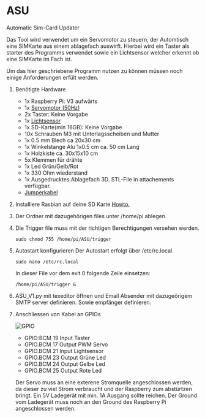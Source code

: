 # ASU
Automatic Sim-Card Updater

Das Tool wird verwendet um ein Servomotor zu steuern, der Automtisch eine SIMKarte aus einem ablagefach auswirft.
Hierbei wird ein Taster als starter des Programms verwendet sowie ein Lichtsensor welcher erkennt ob eine SIMKarte im Fach ist.

Um das hier geschriebene Programm nutzen zu können müssen noch einige Anforderungen erfült werden.

1.  Benötigte Hardware 

    * 1x Raspberry Pi: V3 aufwärts
    * 1x [Servomotor (50Hz)](https://www.play-zone.ch/de/deservo-20kg-cm-digital-servo-ds3218mg.html)
    * 2x Taster: Keine Vorgabe
    * 1x [Lichtsensor](https://www.digitec.ch/de/s1/product/lichtsensor-sensor-elektronikmodul-8193992)
    * 1x SD-Karte(min 16GB): Keine Vorgabe
    * 10x Schrauben M3 mit Unterlagsscheiben und Mutter
    * 1x 0.5 mm Blech ca 20x30 cm
    * 1x Winkelstange Alu 1x0.5 cm ca. 50 cm Lang
    * 1x Holzkiste ca. 30x15x10 cm
    * 5x Klemmen für drähte
    * 1x Led Grün/Gelb/Rot
    * 1x 330 Ohm wiederstand
    * 1x Ausgedrucktes Ablagefach 3D. STL-File in attachements verfügbar.
    * [Jumperkabel](https://www.play-zone.ch/de/jumperkabel-verbindungskabel-10-20cm-50-stk-24awg.html)

2.  Installiere Rasbian auf deine SD Karte [Howto.](https://jankarres.de/2012/08/raspberry-pi-raspbian-installieren/)

3.  Der Ordner mit dazugehörigen files unter /home/pi ablegen.
    
4.  Die Trigger file muss mit der richtigen Berechtigungen versehen werden.

    ```sudo chmod 755 /home/pi/ASU/trigger```

5.  Autostart konfigurieren
    Der Autostart erfolgt über /etc/rc.local.
    
    ```sudo nano /etc/rc.local```
    
    In dieser File vor dem exit 0 folgende Zeile einsetzen:
    
    ```/home/pi/ASU/trigger &```
    
6.  ASU_V1.py mit texeditor öffnen und Email Absender mit dazugeörigem SMTP server definieren. 
    Sowie empfänger definieren.

7.  Anschliessen von Kabel an GPIOs
    
	![GPIO](https://workshop-iot-programming.devbit.be/assets/img/pinout_wiring_pi.56491fd7.png)
	
    * GPIO:BCM 19 Input Taster
    * GPIO.BCM 17 Output PWM Servo
    * GPIO.BCM 21 Input Lightsensor
    * GPIO.BCM 23 Output Grüne Led
    * GPIO.BCM 24 Output Gelbe Led
    * GPIO.BCM 25 Output Rote Led
    
    Der Servo muss an eine exterene Stromquelle angeschlossen werden, da dieser zu viel Strom verbraucht und der Raspberry zum abstürtzen bringt. 
    Ein 5V Ladegerät mit min. 1A Ausgang sollte reichen. Der Ground vom Ladegerät muss noch an den Ground des Raspberry Pi angeschlossen werden. 
    
    
    
